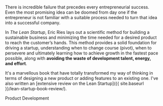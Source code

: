 There is incredible failure that precedes every entrepreneurial success. Even the most promising idea can be doomed from day one if the entrepreneur is not familiar with a suitable process needed to turn that idea into a successful company.

In *The Lean Startup*, Eric Ries lays out a scientific method for building a sustainable business and minimizing the time needed for a desired product to reach the customer’s hands. This method provides a solid foundation for driving a startup, understanding when to change course (pivot), when to persevere and ultimately learning how to achieve growth in the fastest pace possible, along with **avoiding the waste of development talent, energy, and effort**.

It's a marvellous book that have totally transformed my way of thinking in terms of designing a new product or adding features to an existing one. I've also written an [extensive review on the Lean Startup]({{ site.baseurl }}/lean-startup-book-review/).

<span class="label label-default">Product Development</span>